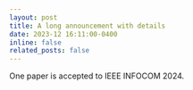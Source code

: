 ```yaml
---
layout: post
title: A long announcement with details
date: 2023-12 16:11:00-0400
inline: false
related_posts: false
---
```

One paper is accepted to IEEE INFOCOM 2024.
